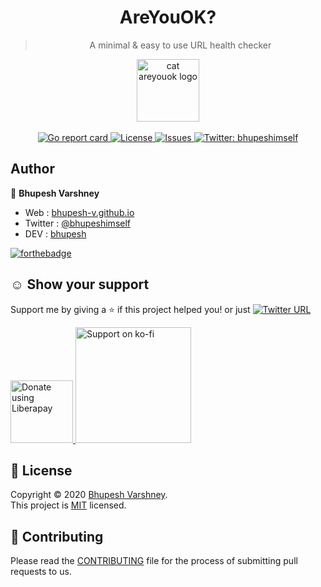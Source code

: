 <h1 align="center">AreYouOK?</h1>
<blockquote align="center">A minimal & easy to use URL health checker</blockquote>
<p align="center">
  <img align="center" alt="cat areyouok logo" height="100px" src="https://user-images.githubusercontent.com/34342551/103980534-0da0e000-51a6-11eb-8e67-f4c41599ce1e.png" />
  <br><br>
  <a href="https://goreportcard.com/report/github.com/Bhupesh-V/areyouok">
    <img alt="Go report card" src="https://goreportcard.com/badge/github.com/Bhupesh-V/areyouok" target="_blank">
  </a>
  <a href="https://github.com/Bhupesh-V/areyouok/blob/master/LICENSE">
    <img alt="License" src="https://img.shields.io/github/license/Bhupesh-V/areyouok?color=blue" target="_blank">
  </a>
  <a href="https://github.com/Bhupesh-V/areyouok/issues">
    <img alt="Issues" src="https://img.shields.io/github/issues/Bhupesh-V/areyouok?color=blueviolet" />
  </a>
  <a href="https://twitter.com/bhupeshimself">
    <img alt="Twitter: bhupeshimself" src="https://img.shields.io/twitter/follow/bhupeshimself.svg?style=social" target="_blank" />
  </a>
</p>


## Author

:bust_in_silhouette: **Bhupesh Varshney**

- Web : [bhupesh-v.github.io](https://bhupesh-v.github.io)
- Twitter : [@bhupeshimself](https://twitter.com/bhupeshimself)
- DEV : [bhupesh](https://dev.to/bhupesh)

[![forthebadge](https://forthebadge.com/images/badges/built-with-love.svg)](https://forthebadge.com)

## ☺️ Show your support

Support me by giving a ⭐️ if this project helped you! or just [![Twitter URL](https://img.shields.io/twitter/url?style=social&url=https%3A%2F%2Fgithub.com%2FBhupesh-V%2Fareyouok%2F)](https://twitter.com/intent/tweet?url=https://github.com/Bhupesh-V/areyouok&text=areyouok%20via%20@bhupeshimself)

<a href="https://liberapay.com/bhupesh/donate">
  <img alt="Donate using Liberapay" src="https://liberapay.com/assets/widgets/donate.svg" width="100">
</a>
<a href="https://ko-fi.com/bhupesh">
  <img title="ko-fi/bhupesh" alt="Support on ko-fi" src="https://user-images.githubusercontent.com/34342551/88784787-12507980-d1ae-11ea-82fe-f55753340168.png" width="185">
</a>


## 📝 License

Copyright © 2020 [Bhupesh Varshney](https://github.com/Bhupesh-V).<br />
This project is [MIT](https://github.com/Bhupesh-V/areyouok/blob/master/LICENSE) licensed.

## 👋 Contributing

Please read the [CONTRIBUTING](CONTRIBUTING.md) file for the process of submitting pull requests to us.
